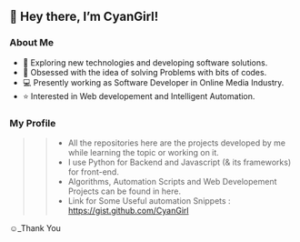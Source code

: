 ## 👋 Hey there, I’m CyanGirl!

### About Me
- 🌱 Exploring new technologies and developing software solutions.
- 👀 Obsessed with the idea of solving Problems with bits of codes.
- 💻 Presently working as Software Developer in Online Media Industry.
- :star: Interested in Web developement and Intelligent Automation.  

### My Profile
>> - All the repositories here are the projects developed by me while learning the topic or working on it.
>> - I use Python for Backend and Javascript (& its frameworks) for front-end.
>> - Algorithms, Automation Scripts and Web Developement Projects can be found in here.  
>> - Link for Some Useful automation Snippets : https://gist.github.com/CyanGirl


:relaxed:_Thank You
